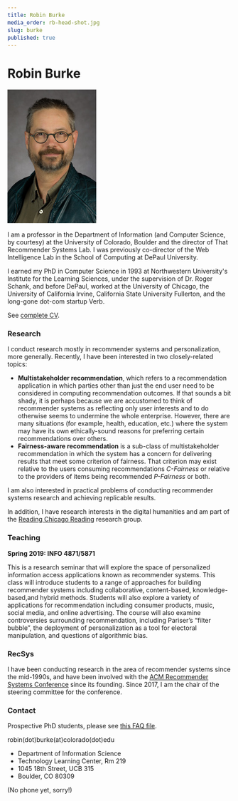```yaml
---
title: Robin Burke
media_order: rb-head-shot.jpg
slug: burke
published: true
---
```


# Robin Burke

![Robin Burke photo](../rb-head-shot.jpg?resize=120,150&classes=left)

I am a professor in the Department of Information (and Computer Science, by courtesy) at the University of Colorado, Boulder and the director of That Recommender Systems Lab. I was previously co-director of the Web Intelligence Lab in the School of Computing at DePaul University. 

I earned my PhD in Computer Science in 1993 at Northwestern University's Institute for the Learning Sciences, under the supervision of Dr. Roger Schank, and before DePaul, worked at the University of Chicago, the University of California Irvine, California State University Fullerton, and the long-gone dot-com startup Verb.

See [complete CV](burke-cv-2019-01.pdf?target=_blank).

### Research

I conduct research mostly in recommender systems and personalization, more generally. Recently, I have been interested in two closely-related topics:

- **Multistakeholder recommendation**, which refers to a recommendation application in which parties other than just the end user need to be considered in computing recommendation outcomes. If that sounds a bit shady, it is perhaps because we are accustomed to think of recommender systems as reflecting only user interests and to do otherwise seems to undermine the whole enterprise. However, there are many situations (for example, health, education, etc.) where the system may have its own ethically-sound reasons for preferring certain recommendations over others. 
- **Fairness-aware recommendation** is a sub-class of multistakeholder recommendation in which the system has a concern for delivering results that meet some criterion of fairness. That criterion may exist relative to the users consuming recommendations _C-Fairness_ or relative to the providers of items being recommended _P-Fairness_ or both. 

I am also interested in practical problems of conducting recommender systems research and achieving replicable results. 

In addition, I have research interests in the digital humanities and am part of the <a href="http://dh.depaul.press/reading-chicago">Reading Chicago Reading</a> research group.

### Teaching

**Spring 2019: INFO 4871/5871**  	

This is a research seminar that will explore the space of personalized information access applications known as recommender systems. This class will introduce students to a range of approaches for building recommender systems including collaborative, content-based, knowledge-based,and hybrid methods. Students will also explore a variety of applications for recommendation including consumer products, music, social media, and online advertising. The course will also examine controversies surrounding recommendation, including Pariser’s “filter bubble”, the deployment of personalization as a tool for electoral manipulation, and questions of algorithmic bias.

### RecSys

I have been conducting research in the area of recommender systems since the mid-1990s, and have been involved with the [ACM Recommender Systems Conference](http://recsys.acm.org/) since its founding. Since 2017, I am the chair of the steering committee for the conference.

### Contact

Prospective PhD students, please see [this FAQ file](phd-faq).

robin(dot)burke(at)colorado(dot)edu

- Department of Information Science
- Technology Learning Center, Rm 219
- 1045 18th Street, UCB 315
- Boulder, CO 80309

(No phone yet, sorry!)

